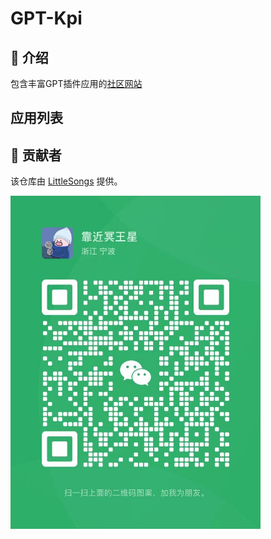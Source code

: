 # GPT-Kpi

## 💬 介绍

包含丰富GPT插件应用的[社区网站](http://www.gptkpi.com)  


## 应用列表




## 🙏 贡献者

该仓库由 [LittleSongs](https://github.com/LittleSongs) 提供。

<img src="./weixin.jpg" width="400px">

